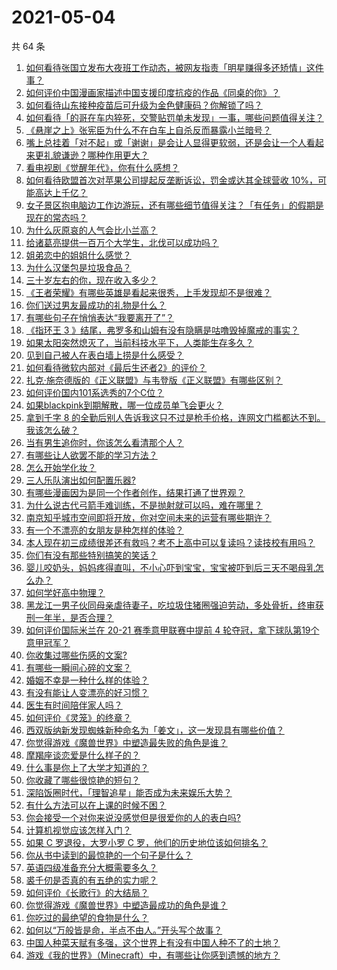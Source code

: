 # 2021-05-04

共 64 条

<!-- BEGIN -->
<!-- 最后更新时间 Tue May 04 2021 02:13:00 GMT+0800 (China Standard Time) -->

1. [如何看待张国立发布大夜班工作动态，被网友指责「明星赚得多还矫情」这件事？](https://www.zhihu.com/question/457625710)
2. [如何评价中国漫画家描述中国支援印度抗疫的作品《同桌的你》？](https://www.zhihu.com/question/457620550)
3. [如何看待山东接种疫苗后可升级为金色健康码？你解锁了吗？](https://www.zhihu.com/question/457670626)
4. [如何看待「的哥在车内猝死，交警贴罚单未发现」一事，哪些问题值得关注？](https://www.zhihu.com/question/457613358)
5. [《悬崖之上》张宪臣为什么不在白车上自杀反而暴露小兰暗号？](https://www.zhihu.com/question/457341025)
6. [嘴上总挂着「对不起」或「谢谢」是会让人显得更软弱，还是会让一个人看起来更礼貌谦逊？哪种作用更大？](https://www.zhihu.com/question/25052958)
7. [看电视剧《觉醒年代》，你有什么感想？](https://www.zhihu.com/question/450120675)
8. [如何看待欧盟首次对苹果公司提起反垄断诉讼，罚金或达其全球营收
   10%，可能高达上千亿？](https://www.zhihu.com/question/457427264)
9. [女子景区抱电脑边工作边游玩，还有哪些细节值得关注？「有任务」的假期是现在的常态吗？](https://www.zhihu.com/question/457540899)
10. [为什么灰原哀的人气会比小兰高？](https://www.zhihu.com/question/382637152)
11. [给诸葛亮提供一百万个大学生，北伐可以成功吗？](https://www.zhihu.com/question/443277138)
12. [姐弟恋中的姐姐什么感觉？](https://www.zhihu.com/question/451689518)
13. [为什么汉堡包是垃圾食品？](https://www.zhihu.com/question/382868803)
14. [三十岁左右的你，现在收入多少？](https://www.zhihu.com/question/310923691)
15. [《王者荣耀》有哪些英雄是看起来很秀，上手发现却不是很难？](https://www.zhihu.com/question/456199987)
16. [你们送过男友最成功的礼物是什么？](https://www.zhihu.com/question/25865753)
17. [有哪些句子在悄悄表达“我要离开了”？](https://www.zhihu.com/question/440637432)
18. [《指环王 3
    》结尾，弗罗多和山姆有没有隐瞒是咕噜毁掉魔戒的事实？](https://www.zhihu.com/question/457495969)
19. [如果太阳突然熄灭了，当前科技水平下，人类能生存多久？](https://www.zhihu.com/question/399868816)
20. [见到自己被人在表白墙上捞是什么感受？](https://www.zhihu.com/question/426184407)
21. [如何看待微软内部对《最后生还者2》的评价？](https://www.zhihu.com/question/457639452)
22. [扎克·施奈德版的《正义联盟》与韦登版《正义联盟》有哪些区别？](https://www.zhihu.com/question/449872864)
23. [如何评价国内101系选秀的7个C位？](https://www.zhihu.com/question/456871781)
24. [如果blackpink到期解散，哪一位成员单飞会更火？](https://www.zhihu.com/question/455213754)
25. [拿到千字 8
    的全勤后别人告诉我这只不过是枪手价格，连网文门槛都达不到。我该怎么破？](https://www.zhihu.com/question/457647042)
26. [当有男生追你时，你该怎么看清那个人？](https://www.zhihu.com/question/342163331)
27. [有哪些让人欲罢不能的学习方法？](https://www.zhihu.com/question/30178891)
28. [怎么开始学化妆？](https://www.zhihu.com/question/302940225)
29. [三人乐队演出如何配置乐器?](https://www.zhihu.com/question/453577415)
30. [有哪些漫画因为是同一个作者创作，结果打通了世界观？](https://www.zhihu.com/question/437451134)
31. [为什么说古代弓箭手难训练，不是抛射就可以吗，难在哪里？](https://www.zhihu.com/question/349584247)
32. [南京知乎城市空间即将开放，你对空间未来的运营有哪些期许？](https://www.zhihu.com/question/455930944)
33. [有一个不漂亮的女朋友是种怎样的体验？](https://www.zhihu.com/question/27433657)
34. [本人现在初三成绩很差还有救吗？考不上高中可以复读吗？读技校有用吗？](https://www.zhihu.com/question/456260758)
35. [你们有没有那些特别搞笑的笑话？](https://www.zhihu.com/question/454205391)
36. [婴儿咬奶头，妈妈疼得直叫，不小心吓到宝宝，宝宝被吓到后三天不喝母乳怎么办？](https://www.zhihu.com/question/455850698)
37. [如何学好高中物理？](https://www.zhihu.com/question/19812276)
38. [黑龙江一男子伙同母亲虐待妻子，吃垃圾住猪圈强迫劳动，多处骨折，终审获刑一年半，是否合理？](https://www.zhihu.com/question/457256890)
39. [如何评价国际米兰在 20-21 赛季意甲联赛中提前 4
    轮夺冠，拿下球队第19个意甲冠军？](https://www.zhihu.com/question/457596626)
40. [你收集过哪些伤感的文案?](https://www.zhihu.com/question/450594854)
41. [有哪些一瞬间心碎的文案？](https://www.zhihu.com/question/446133693)
42. [婚姻不幸是一种什么样的体验？](https://www.zhihu.com/question/267571755)
43. [有没有能让人变漂亮的好习惯？](https://www.zhihu.com/question/423969924)
44. [医生有时间陪伴家人吗？](https://www.zhihu.com/question/307677298)
45. [如何评价《灵笼》的终章？](https://www.zhihu.com/question/457072944)
46. [西双版纳新发现蜘蛛新种命名为「姜文」，这一发现具有哪些价值？](https://www.zhihu.com/question/457371552)
47. [你觉得游戏《魔兽世界》中塑造最失败的角色是谁？](https://www.zhihu.com/question/456498770)
48. [摩羯座谈恋爱是什么样子的？](https://www.zhihu.com/question/452356824)
49. [什么事是你上了大学才知道的？](https://www.zhihu.com/question/406491354)
50. [你收藏了哪些很惊艳的短句？](https://www.zhihu.com/question/456852823)
51. [深陷饭圈时代，「理智追星」能否成为未来娱乐大势？](https://www.zhihu.com/question/456813274)
52. [有什么方法可以在上课的时候不困？](https://www.zhihu.com/question/453132101)
53. [你会接受一个对你来说没感觉但是很爱你的人的表白吗?](https://www.zhihu.com/question/456895806)
54. [计算机视觉应该怎样入门？](https://www.zhihu.com/question/23902574)
55. [如果 C 罗退役，大罗小罗 C 罗，他们的历史地位该如何排名？](https://www.zhihu.com/question/384740207)
56. [你从书中读到的最惊艳的一个句子是什么？](https://www.zhihu.com/question/456541633)
57. [英语四级准备充分大概需要多久？](https://www.zhihu.com/question/293706213)
58. [裘千仞是否真的有五绝的实力呢？](https://www.zhihu.com/question/457477701)
59. [如何评价《长歌行》的大结局？](https://www.zhihu.com/question/457677705)
60. [你觉得游戏《魔兽世界》中塑造最成功的角色是谁？](https://www.zhihu.com/question/456497443)
61. [你吃过的最绝望的食物是什么？](https://www.zhihu.com/question/266593795)
62. [如何以“万般皆是命，半点不由人。”开头写个故事？](https://www.zhihu.com/question/446397308)
63. [中国人种菜天赋有多强，这个世界上有没有中国人种不了的土地？](https://www.zhihu.com/question/457311138)
64. [游戏《我的世界》（Minecraft）中，有哪些让你感到遗憾的地方？](https://www.zhihu.com/question/451353111)

<!-- END -->
